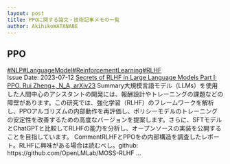 ```yaml
---
layout: post
title: PPOに関する論文・技術記事メモの一覧
author: AkihikoWATANABE
---
```

## PPO
<div class="visible-content">
<a class="button" href="articles/NLP.html">#NLP</a><a class="button" href="articles/LanguageModel.html">#LanguageModel</a><a class="button" href="articles/ReinforcementLearning.html">#ReinforcementLearning</a><a class="button" href="articles/RLHF.html">#RLHF</a><br><span class="issue_date">Issue Date: 2023-07-12</span>
<a href="https://github.com/AkihikoWatanabe/paper_notes/issues/807">Secrets of RLHF in Large Language Models Part I: PPO, Rui Zheng+, N_A, arXiv23</a>
<span class="snippet"><span>Summary</span>大規模言語モデル（LLMs）を使用した人間中心のアシスタントの開発には、報酬設計やトレーニングの課題などの障壁があります。この研究では、強化学習（RLHF）のフレームワークを解析し、PPOアルゴリズムの内部動作を再評価し、ポリシーモデルのトレーニングの安定性を改善するための高度なバージョンを提案します。さらに、SFTモデルとChatGPTと比較してRLHFの能力を分析し、オープンソースの実装を公開することを目指しています。</span>
<span class="snippet"><span>Comment</span>RLHFとPPOをの内部構造を調査したレポート。RLHFに興味がある場合は読むべし。github: https://github.com/OpenLMLab/MOSS-RLHF ...</span>
</div>
